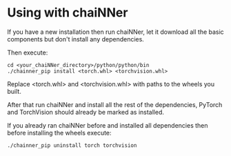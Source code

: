 # Using with chaiNNer

If you have a new installation then run chaiNNer, let it download all the basic components but don't install any dependencies.

Then execute:

    cd <your_chaiNNer_directory>/python/python/bin
    ./chainner_pip install <torch.whl> <torchvision.whl>

Replace <torch.whl\> and <torchvision.whl\> with paths to the wheels you built.

After that run chaiNNer and install all the rest of the dependencies, PyTorch and TorchVision should already be marked as installed.

If you already ran chaiNNer before and installed all dependencies then before installing the wheels execute:

    ./chainner_pip uninstall torch torchvision